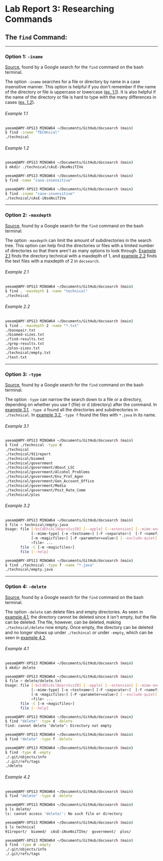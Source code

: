 # Lab Report 3: Researching Commands

## The `find` Command:

---
### Option 1: `-iname`
[Source](https://adamtheautomator.com/bash-find/), found by a Google search for the `find` command on the bash terminal.

The option `-iname` searches for a file or directory by name in a case insensitive manner. This option is helpful if you don't remember if the name of the directory or file is uppercase or lowercase ([ex. 1.1](https://aym-ie.github.io/cse15l-lab-reports/lab3#example-11)). It is also helpful if the name of the directory or file is hard to type with the many differences in cases ([ex. 1.2](https://aym-ie.github.io/cse15l-lab-reports/lab3#example-12)).

###### Example 1.1
```bash
yeeam@AMY-XPS13 MINGW64 ~/Documents/GitHub/docsearch (main)
$ find -iname "TECHnical"
./technical
```

###### Example 1.2
```bash
yeeam@AMY-XPS13 MINGW64 ~/Documents/GitHub/docsearch (main)
$ mkdir ./technical/cAsE-iNseNsiTIVe

yeeam@AMY-XPS13 MINGW64 ~/Documents/GitHub/docsearch (main)
$ find -name "case-insensitive"

yeeam@AMY-XPS13 MINGW64 ~/Documents/GitHub/docsearch (main)
$ find -iname "case-insensitive"
./technical/cAsE-iNseNsiTIVe
```

---
### Option 2: `-maxdepth`
[Source](https://adamtheautomator.com/bash-find/), found by a Google search for the `find` command on the bash terminal.

The option `-maxdepth` can limit the amount of subdirectories in the search tree. This option can help find the directories or files with a limited number of directories so that there aren't as many options to look through. [Example 2.1](https://aym-ie.github.io/cse15l-lab-reports/lab3#example-21) finds the directory technical with a maxdepth of 1, and [example 2.2](https://aym-ie.github.io/cse15l-lab-reports/lab3#example-22) finds the text files with a maxdepth of 2 in `docsearch`.

###### Example 2.1
```bash
yeeam@AMY-XPS13 MINGW64 ~/Documents/GitHub/docsearch (main)
$ find . -maxdepth 1 -name "technical"
./technical
```

###### Example 2.2
```bash
yeeam@AMY-XPS13 MINGW64 ~/Documents/GitHub/docsearch (main)
$ find . -maxdepth 2 -name "*.txt"
./basepair.txt
./biomed-sizes.txt
./find-results.txt
./grep-results.txt
./plos-sizes.txt
./technical/empty.txt
./text.txt
```

---
### Option 3: `-type`
[Source](https://adamtheautomator.com/bash-find/), found by a Google search for the `find` command on the bash terminal.

The option `-type` can narrow the search down to a file or a directory, depending on whether you use f (file) or d (directory) after the command. In [example 3.1](https://aym-ie.github.io/cse15l-lab-reports/lab3#example-31), `-type d` found all the directories and subdirectories in `./technical`. In [example 3.2](https://aym-ie.github.io/cse15l-lab-reports/lab3#example-32), `-type f` found the files with `*.java` in its name.

###### Example 3.1
```bash
yeeam@AMY-XPS13 MINGW64 ~/Documents/GitHub/docsearch (main)
$ find ./technical -type d
./technical
./technical/911report
./technical/biomed
./technical/government
./technical/government/About_LSC
./technical/government/Alcohol_Problems
./technical/government/Env_Prot_Agen
./technical/government/Gen_Account_Office
./technical/government/Media
./technical/government/Post_Rate_Comm
./technical/plos
```

###### Example 3.2
```bash
yeeam@AMY-XPS13 MINGW64 ~/Documents/GitHub/docsearch (main)
$ file > technical/empty.java
Usage: file [-bcCdEhikLlNnprsSvzZ0] [--apple] [--extension] [--mime-encoding]
            [--mime-type] [-e <testname>] [-F <separator>]  [-f <namefile>]
            [-m <magicfiles>] [-P <parameter=value>] [--exclude-quiet]
            <file> ...
       file -C [-m <magicfiles>]
       file [--help]

yeeam@AMY-XPS13 MINGW64 ~/Documents/GitHub/docsearch (main)
$ find ./technical -type f -name "*.java"
./technical/empty.java
```

---
### Option 4: `-delete`
[Source](https://adamtheautomator.com/bash-find/), found by a Google search for the `find` command on the bash terminal.

The option `-delete` can delete files and empty directories. As seen in [example 4.1](https://aym-ie.github.io/cse15l-lab-reports/lab3#example-41), the directory cannot be deleted since it isn't empty, but the file can be deleted. The file, however, can be deleted, making `./technical/delete` now empty. Once empty, the directory can be deleted and no longer shows up under `./techincal` or under `-empty`, which can be seen in [example 4.2](https://aym-ie.github.io/cse15l-lab-reports/lab3#example-42).

###### Example 4.1
```bash
yeeam@AMY-XPS13 MINGW64 ~/Documents/GitHub/docsearch (main)
$ mkdir delete

yeeam@AMY-XPS13 MINGW64 ~/Documents/GitHub/docsearch (main)
$ file > delete/delete.txt
Usage: file [-bcCdEhikLlNnprsSvzZ0] [--apple] [--extension] [--mime-encoding]
            [--mime-type] [-e <testname>] [-F <separator>]  [-f <namefile>]
            [-m <magicfiles>] [-P <parameter=value>] [--exclude-quiet]
            <file> ...
       file -C [-m <magicfiles>]
       file [--help]

yeeam@AMY-XPS13 MINGW64 ~/Documents/GitHub/docsearch (main)
$ find "delete" -type d -delete
find: cannot delete ‘delete’: Directory not empty

yeeam@AMY-XPS13 MINGW64 ~/Documents/GitHub/docsearch (main)
$ find "delete" -type f -delete

yeeam@AMY-XPS13 MINGW64 ~/Documents/GitHub/docsearch (main)
$ find -type d -empty
./.git/objects/info
./.git/refs/tags
./delete
```

###### Example 4.2
```bash
yeeam@AMY-XPS13 MINGW64 ~/Documents/GitHub/docsearch (main)
$ find "delete" -type d -delete

yeeam@AMY-XPS13 MINGW64 ~/Documents/GitHub/docsearch (main)
$ ls delete/
ls: cannot access 'delete/': No such file or directory

yeeam@AMY-XPS13 MINGW64 ~/Documents/GitHub/docsearch (main)
$ ls technical
911report/  biomed/  cAsE-iNseNsiTIVe/  government/  plos/

yeeam@AMY-XPS13 MINGW64 ~/Documents/GitHub/docsearch (main)
$ find -type d -empty
./.git/objects/info
./.git/refs/tags
```
